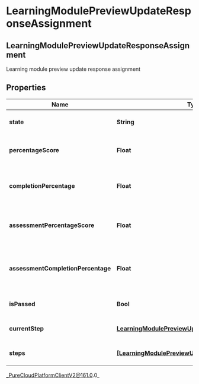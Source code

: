 # LearningModulePreviewUpdateResponseAssignment

## LearningModulePreviewUpdateResponseAssignment
Learning module preview update response assignment

## Properties

|Name | Type | Description | Notes|
|------------ | ------------- | ------------- | -------------|
| **state** | **String** | The Learning Assignment state | [optional] |
| **percentageScore** | **Float** | The user&#39;s percentage score for this assignment | [optional] |
| **completionPercentage** | **Float** | The overall completion percentage of assignment | [optional] |
| **assessmentPercentageScore** | **Float** | The user&#39;s percentage score for this assignment&#39;s assessment | [optional] |
| **assessmentCompletionPercentage** | **Float** | The assessment completion percentage of assignment | [optional] |
| **isPassed** | **Bool** | True if the assessment was passed | [optional] |
| **currentStep** | [**LearningModulePreviewUpdateResponseCurrentStep**](LearningModulePreviewUpdateResponseCurrentStep) | The next assignment step | [optional] |
| **steps** | [**[LearningModulePreviewUpdateStep]**](LearningModulePreviewUpdateStep) | List of assignment steps | [optional] |



_PureCloudPlatformClientV2@161.0.0_
